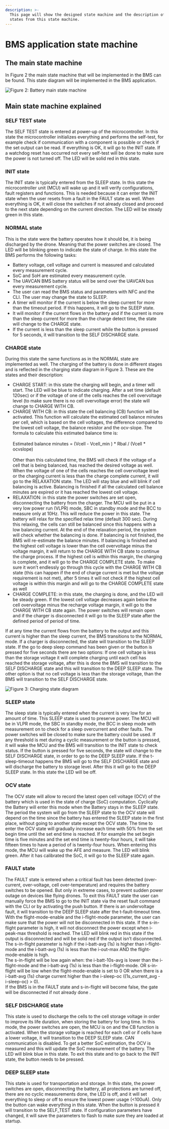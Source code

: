 ```yaml
---
description: >-
  This page will show the designed state machine and the description of the
  states from this state machine.
---
```


# BMS application state machine

## The main state machine

In Figure 2 the main state machine that will be implemented in the BMS can be found. This state diagram will be implemented in the BMS application.

![Figure 2: Battery main state machine](<../.gitbook/assets/Battery state machine (3).png>)

## Main state machine explained

### SELF TEST state&#xD;

The SELF TEST state is entered at power-up of the microcontroller. In this state the microcontroller initializes everything and performs the self-test, for example check if communication with a component is possible or check if the set output can be read. If everything is OK, it will go to the INIT state. If a watchdog reset has occurred not every self-test will be done to make sure the power is not turned off. The LED will be solid red in this state.

### **INIT** state

The INIT state is typically entered from the SLEEP state. In this state the microcontroller unit (MCU) will wake up and it will verify configurations, fault registers and functions. This is needed because it can enter the INIT state when the user resets from a fault in the FAULT state as well. When everything is OK, it will close the switches if not already closed and proceed to the next state depending on the current direction. The LED will be steady green in this state.

### **NORMAL state**

This is the state were the battery operates how it should be, it is being discharged by the drone. Meaning that the power switches are closed. The LED will be blinking green to indicate the state of charge. In this state the BMS performs the following tasks:

* Battery voltage, cell voltage and current is measured and calculated every measurement cycle.
* SoC and SoH are estimated every measurement cycle.
* The UAVCAN BMS battery status will be send over the UAVCAN bus every measurement cycle.
* The user can read the BMS status and parameters with NFC and the CLI. The user may change the state to SLEEP.
* A timer will monitor if the current is below the sleep current for more than the timeout period. If this happens, it will go to the SLEEP state.
* It will monitor if the current flows in the battery and if the current is more than the sleep current for more than the charge detect time, the state will change to the CHARGE state.
* If the current is less than the sleep current while the button is pressed for 5 seconds, it will transition to the SELF DISCHARGE state.

### **CHARGE state**

During this state the same functions as in the NORMAL state are implemented as well. The charging of the battery is done in different stages and is reflected in the charging state diagram in Figure 3. These are the states and their description:

* CHARGE START: in this state the charging will begin, and a timer will start. The LED will be blue to indicate charging. After a set time (default 120sec) or if the voltage of one of the cells reaches the cell overvoltage level (to make sure there is no cell overvoltage error) the state will change to CHARGE WITH CB.&#x20;
* CHARGE WITH CB: in this state the cell balancing (CB) function will be activated. This function will calculate the estimated cell balance minutes per cell, which is based on the cell voltages, the difference compared to the lowest cell voltage, the balance resistor and the ocv-slope. The formula to calculate this estimated balance time is: \
  \
  Estimated balance minutes = (Vcell - Vcell\_min ) \* Rbal / (Vcell \* ocvslope)\
  \
  Other than this calculated time, the BMS will check if the voltage of a cell that is being balanced, has reached the desired voltage as well. When the voltage of one of the cells reaches the cell overvoltage level or the charging current is less than the charge complete current, it will go to the RELAXATION state. The LED will stay blue and will blink if cell balancing is active. Balancing is finished if all the calculated cell balance minutes are expired or it has reached the lowest cell voltage.
* RELAXATION: in this state the power switches are set open, disconnecting the battery from the charger. The MCU will be put in a very low power run (VLPR) mode, SBC in standby mode and the BCC to measure only at 10Hz. This will reduce the power in this state. The battery will relax for the specified relax time (default 300 sec). During this relaxing, the cells can still be balanced since this happens with a low balancing current. At the end of the relaxation period, the system will check whether the balancing is done. If balancing is not finished, the BMS will re-estimate the balance minutes. If balancing is finished and the highest cell voltage is lower than the cell overvoltage minus the voltage margin, it will return to the CHARGE WITH CB state to continue the charge process. If the highest cell is within this margin, the charging is complete, and it will go to the CHARGE COMPLETE state. To make sure it won’t endlessly go through this cycle with the CHARGE WITH CB state (this can happen if the end of charge current is met but the voltage requirement is not met), after 5 times it will not check if the highest cell voltage is within this margin and will go to the CHARGE COMPLETE state as well
* CHARGE COMPLETE: in this state, the charging is done, and the LED will be steady green. If the lowest cell voltage decreases again below the cell overvoltage minus the recharge voltage margin, it will go to the CHARGE WITH CB state again. The power switches will remain open and if the charger is disconnected it will go to the SLEEP state after the defined period of period of time.

If at any time the current flows from the battery to the output and this current is higher than the sleep current, the BMS transitions to the NORMAL mode. If a charger is disconnected, the state will transition to the SLEEP state. If the go to deep sleep command has been given or the button is pressed for five seconds there are two options: If one cell voltage is less than the storage voltage it will complete charging until each cell has reached the storage voltage, after this is done the BMS will transition to the SELF DISCHARGE state and this will transition to the DEEP SLEEP state. The other option is that no cell voltage is less than the storage voltage, than the BMS will transition to the SELF DISCHARGE state.

![Figure 3: Charging state diagram](<../.gitbook/assets/charge state diagram.trans.png>)

### **SLEEP state**

The sleep state is typically entered when the current is very low for an amount of time. This SLEEP state is used to preserve power. The MCU will be in VLPR mode, the SBC in standby mode, the BCC in sleep mode with measurement on to check for a sleep overcurrent and other faults. The power switches will be closed to make sure the battery could be used. If any threshold is met during a cyclic measurement or the button is pressed, it will wake the MCU and the BMS will transition to the INIT state to check status. If the button is pressed for five seconds, the state will change to the SELF DISCHARGE state, in order to go to the DEEP SLEEP state. If the t-sleep-timeout happens the BMS will go to the SELF DISCHARGE state and will discharge the battery to storage level. After this it will go to the DEEP SLEEP state. In this state the LED will be off.

### **OCV state**

The OCV state will allow to record the latest open cell voltage (OCV) of the battery which is used in the state of charge (SoC) computation. Cyclically the Battery will enter this mode when the Battery stays in the SLEEP state. The period the system will go from the SLEEP state to the OCV state will depend on the time since the battery has entered the SLEEP state in the first place, without going to another state except the OCV state. The time to enter the OCV state will gradually increase each time with 50% from the set begin time until the set end time is reached. If for example the set begin time is five minutes and the set end time is twenty-four hours, it will take fifteen times to have a period of is twenty-four hours. When entering this mode, the MCU will wake up the AFE and measure. The LED will blink green. After it has calibrated the SoC, it will go to the SLEEP state again.

### **FAULT state**

The FAULT state is entered when a critical fault has been detected (over-current, over-voltage, cell over-temperature) and requires the battery switches to be opened. But only in extreme cases, to prevent sudden power outage on devices like flying drones. To exit this FAULT state the user can manually force the BMS to go to the INIT state via the reset fault command with the CLI or by activating the push button. If there is an undervoltage fault, it will transition to the DEEP SLEEP state after the t-fault-timeout time. With the flight-mode-enable and the i-flight-mode parameter, the user can make sure that the power will not be disconnected in this state. If the s-in-flight parameter is high, it will not disconnect the power except when i-peak-max threshold is reached. The LED will blink red in this state if the output is disconnected and will be solid red if the output isn’t disconnected. \
The s-in-flight parameter is high if the i-batt-avg (1s) is higher than i-flight-mode and the i-batt-avg (1s) is less than the i-out-max AND the flight-mode-enable is high. \
The s-in-flight will be low again when: the i-batt-10s-avg is lower than the i-flight-mode and the i-batt-avg (1s) is less than the i-flight-mode. OR s-in-flight will be low when the flight-mode-enable is set to 0 OR when there is a i-batt-avg (1s) charge current higher than the i-sleep-oc ((1s\_current\_avg - i-sleep-oc) > 0).\
If the BMS is in the FAULT state and s-in-flight will become false, the gate will be disconnected if not already done.

### **SELF DISCHARGE state**

This state is used to discharge the cells to the cell storage voltage in order to improve its life duration, when storing the battery for long time. In this mode, the power switches are open, the MCU is on and the CB function is activated. When the storage voltage is reached for each cell or if cells have a lower voltage, it will transition to the DEEP SLEEP state. CAN communication is disabled. To get a better SoC estimation, the OCV is measured and this will update the SoC measurement of the battery. The LED will blink blue in this state. To exit this state and to go back to the INIT state, the button needs to be pressed.

### **DEEP SLEEP state**

This state is used for transportation and storage. In this state, the power switches are open, disconnecting the battery, all protections are turned off, there are no cyclic measurements done, the LED is off, and it will set everything to sleep or off to ensure the lowest power usage (<100uA). Only the button can wake everything in this state. When the button is pressed it will transition to the SELF\_TEST state. If configuration parameters have changed, it will save the parameters to flash to make sure they are loaded at startup.
